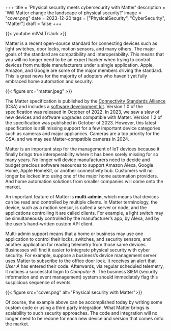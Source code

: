 +++
title = 'Physical security meets cybersecurity with Matter'
description = 'Will Matter change the landscape of physical security?'
image = "cover.png"
date = 2023-12-20
tags = ["PhysicalSecurity", "CyberSecurity", "Matter"]
draft = false
+++

{{< youtube mIVsLTrUork >}}

Matter is a recent open-source standard for connecting devices such as light switches, door locks,
motion sensors, and many others. The major goals of the standard are compatibility and
interoperability. This means that you will no longer need to be an expert hacker when trying to
control devices from multiple manufacturers under a single application. Apple, Amazon, and Google
are some of the major members driving the standard. This is great news for the majority of adopters
who haven’t yet fully embraced home automation and security.

{{< figure src="matter.jpeg" >}}

The Matter specification is published by
the [Connectivity Standards Alliance](https://csa-iot.org/) (CSA) and includes a
[software development kit](https://github.com/project-chip/connectedhomeip). Version 1.0 of the
specification was released in October of 2022. In 2023,
we saw a slew of new devices and software upgrades compatible with Matter. Version 1.2 of the
specification was published in October of 2023. However, this latest specification is still missing
support for a few important device categories such as cameras and major appliances. Cameras are a
top priority for the CSA, and we may see Matter-compatible cameras in 2024.

Matter is an important step for the management of IoT devices because it finally brings true
interoperability where it has been sorely missing for so many years. No longer will device
manufacturers need to decide and budget precious software resources to support Amazon Alexa, Google
Home, Apple HomeKit, or another connectivity hub. Customers will no longer be locked into using one
of the major home automation providers. And home automation solutions from smaller companies will
come onto the market.

An important feature of Matter is **multi-admin**, which means that devices can be read and
controlled by multiple clients. In Matter terminology, the device, such as a motion sensor, is
called a server or node, and the applications controlling it are called clients. For example, a
light switch may be simultaneously controlled by the manufacturer’s app, by Alexa, and by the user's
hand-written custom API client.

Multi-admin support means that a home or business may use one application to control their locks,
switches, and security sensors, and another application for reading telemetry from those same
devices. Businesses will find it easier to integrate physical security with cyber security. For
example, suppose a business’s device management server uses Matter to subscribe to the office door
lock. It receives an alert that _User A_ has entered their code. Afterwards, via regular scheduled
telemetry, it notices a successful login to _Computer B_. The business SIEM (security information and
event management) system should immediately flag this suspicious sequence of events.

{{< figure src="cover.png" alt="Physical security with Matter">}}

Of course, the example above can be accomplished today by writing some custom code or using a third party integration. What Matter brings is scalability to such security approaches. The code and integration will no longer need to be redone for each new device and version that comes onto the market.
